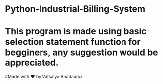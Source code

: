 # Python-Industrial-Billing-System
#  This program is made using basic selection statement function for begginers, any suggestion would be appreciated.
#Made with ❤ by Vatsalya Bhadaurya
